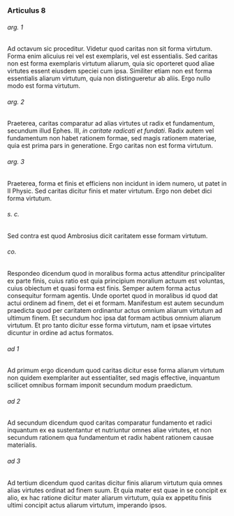 ### Articulus 8

###### arg. 1
Ad octavum sic proceditur. Videtur quod caritas non sit forma virtutum. Forma enim alicuius rei vel est exemplaris, vel est essentialis. Sed caritas non est forma exemplaris virtutum aliarum, quia sic oporteret quod aliae virtutes essent eiusdem speciei cum ipsa. Similiter etiam non est forma essentialis aliarum virtutum, quia non distingueretur ab aliis. Ergo nullo modo est forma virtutum.

###### arg. 2
Praeterea, caritas comparatur ad alias virtutes ut radix et fundamentum, secundum illud Ephes. III, *in caritate radicati et fundati*. Radix autem vel fundamentum non habet rationem formae, sed magis rationem materiae, quia est prima pars in generatione. Ergo caritas non est forma virtutum.

###### arg. 3
Praeterea, forma et finis et efficiens non incidunt in idem numero, ut patet in II Physic. Sed caritas dicitur finis et mater virtutum. Ergo non debet dici forma virtutum.

###### s. c.
Sed contra est quod Ambrosius dicit caritatem esse formam virtutum.

###### co.
Respondeo dicendum quod in moralibus forma actus attenditur principaliter ex parte finis, cuius ratio est quia principium moralium actuum est voluntas, cuius obiectum et quasi forma est finis. Semper autem forma actus consequitur formam agentis. Unde oportet quod in moralibus id quod dat actui ordinem ad finem, det ei et formam. Manifestum est autem secundum praedicta quod per caritatem ordinantur actus omnium aliarum virtutum ad ultimum finem. Et secundum hoc ipsa dat formam actibus omnium aliarum virtutum. Et pro tanto dicitur esse forma virtutum, nam et ipsae virtutes dicuntur in ordine ad actus formatos.

###### ad 1
Ad primum ergo dicendum quod caritas dicitur esse forma aliarum virtutum non quidem exemplariter aut essentialiter, sed magis effective, inquantum scilicet omnibus formam imponit secundum modum praedictum.

###### ad 2
Ad secundum dicendum quod caritas comparatur fundamento et radici inquantum ex ea sustentantur et nutriuntur omnes aliae virtutes, et non secundum rationem qua fundamentum et radix habent rationem causae materialis.

###### ad 3
Ad tertium dicendum quod caritas dicitur finis aliarum virtutum quia omnes alias virtutes ordinat ad finem suum. Et quia mater est quae in se concipit ex alio, ex hac ratione dicitur mater aliarum virtutum, quia ex appetitu finis ultimi concipit actus aliarum virtutum, imperando ipsos.

